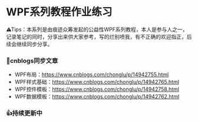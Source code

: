 # WPF系列教程作业练习
⚠Tips：本系列是由痕迹众筹发起的公益性WPF系列教程，本人是参与人之一，记录笔记的同时，分享出来供大家参考，写的烂别喷我，有不正确的欢迎指正，后续会继续同步分享。



### 📕cnblogs同步文章

- WPF布局：https://www.cnblogs.com/chonglu/p/14942755.html
- WPF样式基础：https://www.cnblogs.com/chonglu/p/14942765.html
- WPF控件模板：https://www.cnblogs.com/chonglu/p/14942758.html
- WPF数据模板：https://www.cnblogs.com/chonglu/p/14942762.html



### 👍持续更新中


